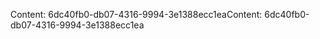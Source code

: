 <span data-ttu-id="d7f19-101">Content: 6dc40fb0-db07-4316-9994-3e1388ecc1ea</span><span class="sxs-lookup"><span data-stu-id="d7f19-101">Content: 6dc40fb0-db07-4316-9994-3e1388ecc1ea</span></span>
